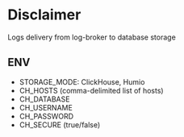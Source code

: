 # Disclaimer

Logs delivery from log-broker to database storage

##  ENV

- STORAGE_MODE: ClickHouse, Humio
- CH_HOSTS (comma-delimited list of hosts)
- CH_DATABASE
- CH_USERNAME
- CH_PASSWORD
- CH_SECURE (true/false)
